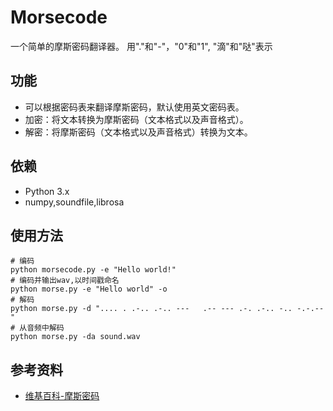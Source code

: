 # Morsecode

一个简单的摩斯密码翻译器。
用"."和"-"，"0"和"1", "滴"和"哒"表示

## 功能
- 可以根据密码表来翻译摩斯密码，默认使用英文密码表。
- 加密：将文本转换为摩斯密码（文本格式以及声音格式）。
- 解密：将摩斯密码（文本格式以及声音格式）转换为文本。

## 依赖
- Python 3.x
- numpy,soundfile,librosa

## 使用方法
```
# 编码
python morsecode.py -e "Hello world!"
# 编码并输出wav,以时间戳命名
python morse.py -e "Hello world" -o
# 解码
python morse.py -d ".... . .-.. .-.. ---   .-- --- .-. .-.. -.. -.-.--"
# 从音频中解码
python morse.py -da sound.wav
```



## 参考资料
- [维基百科-摩斯密码](https://zh.wikipedia.org/wiki/%E6%91%A9%E6%96%AF%E5%AF%86%E7%A0%81)
